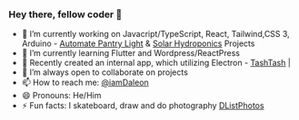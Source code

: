 ### Hey there, fellow coder 👋

- 🔭 I’m currently working on Javacript/TypeScript, React, Tailwind,CSS 3, Arduino - [Automate Pantry Light](https://github.com/IamDaleon/Automate_Pantry_Light) & [Solar Hydroponics](https://github.com/IamDaleon/SolarHydroPonics) Projects
- 🌱 I’m currently learning Flutter and Wordpress/ReactPress
- 📳 Recently created an internal app, which utilizing Electron - [TashTash](https://github.com/IamDaleon/tashTash) | 
- 👯 I’m always open to collaborate on projects
- 📫 How to reach me: [@iamDaleon](https://twitter.com/iamDaleon)
- 😄 Pronouns: He/Him
- ⚡ Fun facts: I skateboard, draw and do photography [DListPhotos](https://instagram/DListPhotos)
